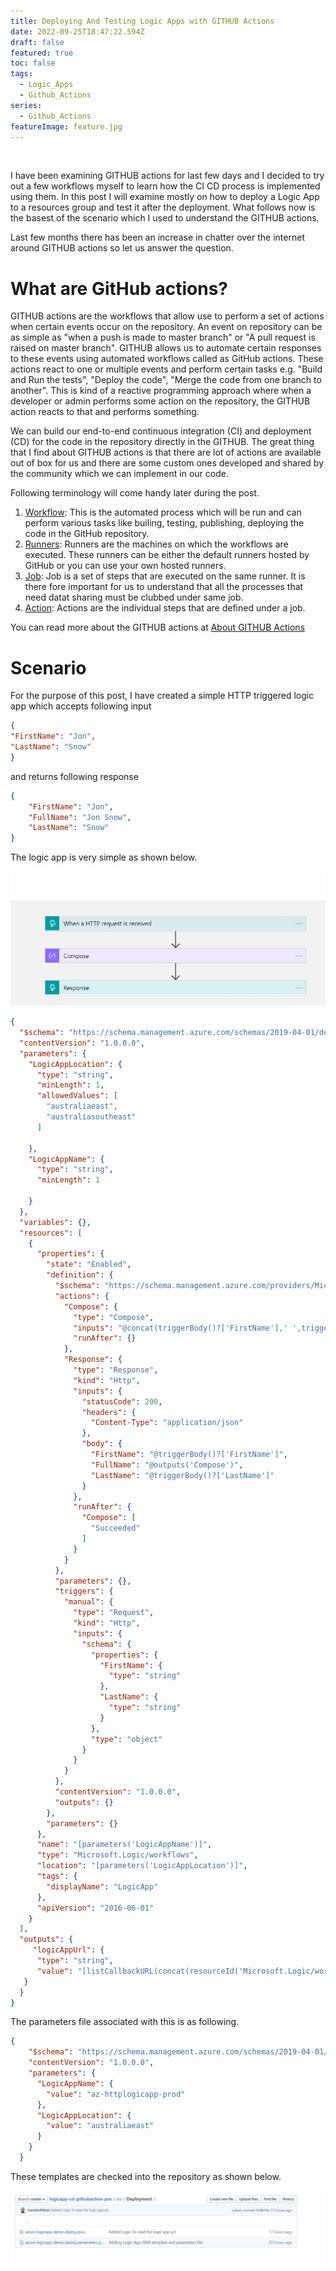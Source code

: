 ```yaml
---
title: Deploying And Testing Logic Apps with GITHUB Actions
date: 2022-09-25T18:47:22.594Z
draft: false
featured: true
toc: false
tags:
  - Logic_Apps
  - Github_Actions
series:
  - Github_Actions
featureImage: feature.jpg
---
```

![]()

I have been examining GITHUB actions for last few days and I decided to try out a few workflows myself to learn how the CI CD process is implemented using them. In this post I will examine mostly on how to deploy a Logic App to a resources group and test it after the deployment. What follows now is the basest of the scenario which I used to understand the GITHUB actions.

Last few months there has been an increase in chatter over the internet around GITHUB actions so let us answer the question.

# What are GitHub actions?

GITHUB actions are the workflows that allow use to perform a set of actions when certain events occur on the repository. An event on repository can be as simple as "when a push is made to master branch" or "A pull request is raised on master branch". GITHUB allows us to automate certain responses to these events using automated workflows called as GitHub actions. These actions react to one or multiple events and perform certain tasks e.g. "Build and Run the tests", "Deploy the code", "Merge the code from one branch to another". This is kind of a reactive programming approach where when a developer or admin performs some action on the repository, the GITHUB action reacts to that and performs something.

We can build our end-to-end continuous integration (CI) and deployment (CD) for the code in the repository directly in the GITHUB. The great thing that I find about GITHUB actions is that there are lot of actions are available out of box for us and there are some custom ones developed and shared by the community which we can implement in our code.

Following terminology will come handy later during the post.

1. [Workflow](https://help.github.com/en/actions/getting-started-with-github-actions/core-concepts-for-github-actions#workflow,"Workflow"): This is the automated process which will be run and can perform various tasks like builing, testing, publishing, deploying the code in the GitHub repository.
2. [Runners](https://help.github.com/en/actions/getting-started-with-github-actions/core-concepts-for-github-actions#runner, "Runners"): Runners are the machines on which the workflows are executed. These runners can be either the default runners hosted by GitHub or you can use your own hosted runners.
3. [Job](https://help.github.com/en/actions/getting-started-with-github-actions/core-concepts-for-github-actions#job,"Job"): Job is a set of steps that are executed on the same runner. It is there fore important for us to understand that all the processes that need datat sharing must be clubbed under same job.
4. [Action](https://help.github.com/en/actions/getting-started-with-github-actions/core-concepts-for-github-actions#action, "Action"): Actions are the individual steps that are defined under a job.

You can read more about the GITHUB actions at [About GITHUB Actions](https://help.GITHUB.com/en/actions/getting-started-with-GITHUB-actions/about-GITHUB-actions "About GITHUB Actions")

# Scenario

For the purpose of this post, I have created a simple HTTP triggered logic app which accepts following input

```Json
{
"FirstName": "Jon",
"LastName": "Snow"
}
```

and returns following response

```Json
{
    "FirstName": "Jon",
    "FullName": "Jon Snow",
    "LastName": "Snow"
}
```

The logic app is very simple as shown below.

![](samplelogicapp.jpg)

```Json
{
  "$schema": "https://schema.management.azure.com/schemas/2019-04-01/deploymentTemplate.json#",
  "contentVersion": "1.0.0.0",
  "parameters": {
    "LogicAppLocation": {
      "type": "string",
      "minLength": 1,
      "allowedValues": [
        "australiaeast",
        "australiasoutheast"
      ]
      
    },
    "LogicAppName": {
      "type": "string",
      "minLength": 1
      
    }
  },
  "variables": {},
  "resources": [
    {
      "properties": {
        "state": "Enabled",
        "definition": {
          "$schema": "https://schema.management.azure.com/providers/Microsoft.Logic/schemas/2016-06-01/workflowdefinition.json#",
          "actions": {
            "Compose": {
              "type": "Compose",
              "inputs": "@concat(triggerBody()?['FirstName'],' ',triggerBody()?['LastName'])",
              "runAfter": {}
            },
            "Response": {
              "type": "Response",
              "kind": "Http",
              "inputs": {
                "statusCode": 200,
                "headers": {
                  "Content-Type": "application/json"
                },
                "body": {
                  "FirstName": "@triggerBody()?['FirstName']",
                  "FullName": "@outputs('Compose')",
                  "LastName": "@triggerBody()?['LastName']"
                }
              },
              "runAfter": {
                "Compose": [
                  "Succeeded"
                ]
              }
            }
          },
          "parameters": {},
          "triggers": {
            "manual": {
              "type": "Request",
              "kind": "Http",
              "inputs": {
                "schema": {
                  "properties": {
                    "FirstName": {
                      "type": "string"
                    },
                    "LastName": {
                      "type": "string"
                    }
                  },
                  "type": "object"
                }
              }
            }
          },
          "contentVersion": "1.0.0.0",
          "outputs": {}
        },
        "parameters": {}
      },
      "name": "[parameters('LogicAppName')]",
      "type": "Microsoft.Logic/workflows",
      "location": "[parameters('LogicAppLocation')]",
      "tags": {
        "displayName": "LogicApp"
      },
      "apiVersion": "2016-06-01"
    }
  ],
  "outputs": {
     "logicAppUrl": {
      "type": "string",
      "value": "[listCallbackURL(concat(resourceId('Microsoft.Logic/workflows/', parameters('LogicAppName')), '/triggers/manual'), '2016-06-01').value]"
   }
  }
}
```

The parameters file associated with this is as following.

```Json
{
    "$schema": "https://schema.management.azure.com/schemas/2019-04-01/deploymentParameters.json#",
    "contentVersion": "1.0.0.0",
    "parameters": {
      "LogicAppName": {
        "value": "az-httplogicapp-prod"
      },
      "LogicAppLocation": {
        "value": "australiaeast"
      }
    }
  }
```

These templates are checked into the repository as shown below.

![](addarmtemplates.jpg "Arm Template in Repo")
